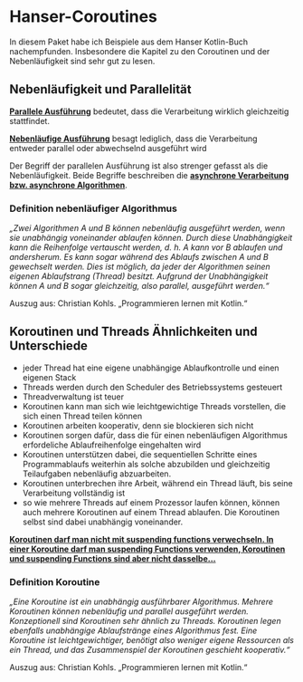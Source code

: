# Hanser-Coroutines
In diesem Paket habe ich Beispiele aus dem Hanser Kotlin-Buch nachempfunden.
Insbesondere die Kapitel zu den Coroutinen und der Nebenläufigkeit sind sehr 
gut zu lesen.

## Nebenläufigkeit und Parallelität
<p><u><b>Parallele Ausführung</b></u> bedeutet, dass die Verarbeitung wirklich gleichzeitig stattfindet.</p>
<p><u><b>Nebenläufige Ausführung</b></u> besagt lediglich, dass die Verarbeitung entweder parallel oder abwechselnd ausgeführt wird</p>
Der Begriff der parallelen Ausführung ist also strenger gefasst als die Nebenläufigkeit. Beide Begriffe beschreiben die 
<u><b>asynchrone Verarbeitung bzw. asynchrone Algorithmen</b></u>.

### Definition nebenläufiger Algorithmus
<p>
    <i>
        „Zwei Algorithmen A und B können nebenläufig ausgeführt werden, wenn sie unabhängig voneinander ablaufen können. 
        Durch diese Unabhängigkeit kann die Reihenfolge vertauscht werden, d. h. A kann vor B ablaufen und andersherum. 
        Es kann sogar während des Ablaufs zwischen A und B gewechselt werden. Dies ist möglich, da jeder der Algorithmen 
        seinen eigenen Ablaufstrang (Thread) besitzt. Aufgrund der Unabhängigkeit können A und B sogar gleichzeitig, 
        also parallel, ausgeführt werden.“
    </i>

Auszug aus: Christian Kohls. „Programmieren lernen mit Kotlin.“
</p>

## Koroutinen und Threads Ähnlichkeiten und Unterschiede
<ul>
    <li>jeder Thread hat eine eigene unabhängige Ablaufkontrolle und einen eigenen Stack</li>
    <li>Threads werden durch den Scheduler des Betriebssystems gesteuert</li>
    <li>Threadverwaltung ist teuer</li>
    <li>Koroutinen kann man sich wie leichtgewichtige Threads vorstellen, die sich einen Thread teilen können</li>
    <li>Koroutinen arbeiten kooperativ, denn sie blockieren sich nicht</li>
    <li>Koroutinen sorgen dafür, dass die für einen nebenläufigen Algorithmus erfordeliche Ablaufreihenfolge eingehalten wird</li>
    <li>Koroutinen unterstützen dabei, die  sequentiellen Schritte eines Programmablaufs weiterhin als solche abzubilden 
        und gleichzeitig Teilaufgaben nebenläufig abzuarbeiten.
    </li>
    <li>Koroutinen unterbrechen ihre Arbeit, während ein Thread läuft, bis seine Verarbeitung vollständig ist</li>
    <li>so wie mehrere Threads auf einem Prozessor laufen können, können auch mehrere Koroutinen auf einem Thread
        ablaufen. Die Koroutinen selbst sind dabei unabhängig voneinander.
    </li>
</ul>
<u><b>Koroutinen darf man nicht mit suspending functions verwechseln. In einer Koroutine darf man
      suspending Functions verwenden, Koroutinen und suspending Functions sind aber nicht dasselbe...
</b></u>

### Definition Koroutine

<p>
    <i>
        „Eine Koroutine ist ein unabhängig ausführbarer Algorithmus. Mehrere Koroutinen können nebenläufig und parallel 
        ausgeführt werden. Konzeptionell sind Koroutinen sehr ähnlich zu Threads. Koroutinen legen ebenfalls unabhängige 
        Ablaufstränge eines Algorithmus fest. Eine Koroutine ist leichtgewichtiger, benötigt also weniger eigene 
        Ressourcen als ein Thread, und das Zusammenspiel der Koroutinen geschieht kooperativ.“
    </i>

Auszug aus: Christian Kohls. „Programmieren lernen mit Kotlin.“        
</p>

